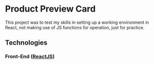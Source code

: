 # Product Preview Card

This project was to test my skills in setting up a working environment in React, not making use of JS functions for operation, just for practice.

## Technologies
### Front-End ([ReactJS](https://pt-br.reactjs.org/))

